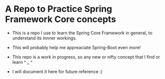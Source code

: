 # A Repo to Practice Spring Framework Core concepts  
* This is a repo I use to learn the Spring Core Framework in general, to understand its innner workings.  
* This will probably help me appreaciate Spring-Boot even more!

* This repo is a work in progress, so any new or nifty concept that I find or learn ^ _ ^
* I will document it here for future reference :)
